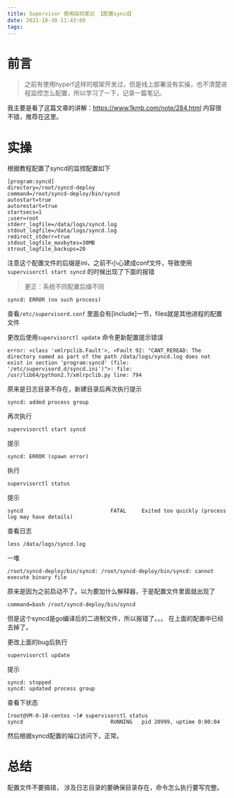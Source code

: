 ```yaml
---
title: Supervisor 使用踩坑笔记 【配置syncd】
date: 2021-10-30 11:43:09
tags:
---
```


# 前言
> 之前有使用hyperf这样的框架开发过，但是线上部署没有实操，也不清楚进程监控怎么配置，所以学习了一下，记录一篇笔记。

我主要是看了这篇文章的讲解：https://www.1kmb.com/note/284.html
内容很不错，推荐在这里。

# 实操

根据教程配置了syncd的监控配置如下

```
[program:syncd]
directory=/root/syncd-deploy
command=/root/syncd-deploy/bin/syncd
autostart=true
autorestart=true
startsecs=1
;user=root
stderr_logfile=/data/logs/syncd.log
stdout_logfile=/data/logs/syncd.log
redirect_stderr=true
stdout_logfile_maxbytes=30MB
strout_logfile_backups=20
```

注意这个配置文件的后缀是ini，之前不小心建成conf文件，导致使用`supervisorctl start syncd` 的时候出现了下面的报错

> 更正：系统不同配置后缀不同

```
syncd: ERROR (no such process)
```

查看`/etc/supervisord.conf` 里面会有[include]一节，files就是其他进程的配置文件

更改后使用`supervisorctl update` 命令更新配置提示错误
```
error: <class 'xmlrpclib.Fault'>, <Fault 92: "CANT_REREAD: The directory named as part of the path /data/logs/syncd.log does not exist in section 'program:syncd' (file: '/etc/supervisord.d/syncd.ini')">: file: /usr/lib64/python2.7/xmlrpclib.py line: 794
```
原来是日志目录不存在，新建目录后再次执行提示
```
syncd: added process group
```

再次执行
```
supervisorctl start syncd
```
提示
```
syncd: ERROR (spawn error)
```

执行

```
supervisorctl status
```
提示

```
syncd                            FATAL     Exited too quickly (process log may have details)
```
查看日志
```
less /data/logs/syncd.log
```

一堆
```
/root/syncd-deploy/bin/syncd: /root/syncd-deploy/bin/syncd: cannot execute binary file
```

原来是因为之前启动不了。以为要加什么解释器，于是配置文件里面就出现了

```
command=bash /root/syncd-deploy/bin/syncd
```

但是这个syncd是go编译后的二进制文件，所以报错了。。。 在上面的配置中已经去掉了。

更改上面的bug后执行
```
supervisorctl update
```

提示

```
syncd: stopped
syncd: updated process group
```

查看下状态
```
[root@VM-0-10-centos ~]# supervisorctl status
syncd                            RUNNING   pid 20999, uptime 0:00:04
```

然后根据syncd配置的端口访问下，正常。

# 总结

配置文件不要搞错， 涉及日志目录的要确保目录存在，命令怎么执行要写完整。